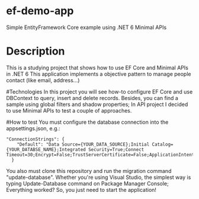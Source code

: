 # ef-demo-app
Simple EntityFramework Core example using .NET 6 Minimal APIs

# Description
This is a studying project that shows how to use EF Core and Minimal APIs in .NET 6
This application implements a objective pattern to manage people contact (like email, address...)

#Technologies
In this project you will see how-to configure EF Core and use DBContext to query, insert and delete records. Besides, you can find a sample using global filters and shadow properties;
In API project I decided to use Minimal APIs to test a couple of approaches.

#How to test
You must configure the database connection into the appsettings.json, e.g.:
```
"ConnectionStrings": {
    "Default": "Data Source={YOUR_DATA_SOURCE};Initial Catalog={YOUR_DATABSE_NAME};Integrated Security=True;Connect Timeout=30;Encrypt=False;TrustServerCertificate=False;ApplicationIntent=ReadWrite;MultiSubnetFailover=False"
  }
```

You also must clone this repository and run the migration command "update-database". Whether you're using Visual Studio, the simplest way is typing Update-Database command on Package Manager Console;
Everything worked? So, you just need to start the application!